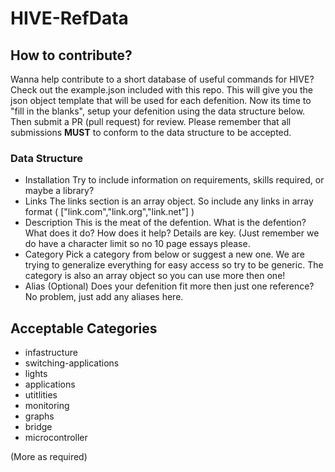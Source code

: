 # HIVE-RefData

## How to contribute?
Wanna help contribute to a short database of useful commands for HIVE?  Check out the example.json included with this repo.  This will give you the json object template that will be used for each defenition.  Now its time to "fill in the blanks", setup your defenition using the data structure below.  Then submit a PR (pull request) for review.  Please remember that all submissions **MUST** to conform to the data structure to be accepted.

### Data Structure
* Installation 
Try to include information on requirements, skills required, or maybe a library?
* Links
The links section is an array object.  So include any links in array format ( ["link.com","link.org","link.net"] )
* Description
This is the meat of the defention.  What is the defention?  What does it do?  How does it help?  Details are key.  (Just remember we do have a character limit so no 10 page essays please.
* Category
Pick a category from below or suggest a new one.  We are trying to generalize everything for easy access so try to be generic.  The category is also an array object so you can use more then one!
* Alias (Optional)
Does your defenition fit more then just one reference?  No problem, just add any aliases here.

## Acceptable Categories
- infastructure
- switching-applications
- lights
- applications
- utitlities
- monitoring
- graphs
- bridge
- microcontroller

(More as required)
